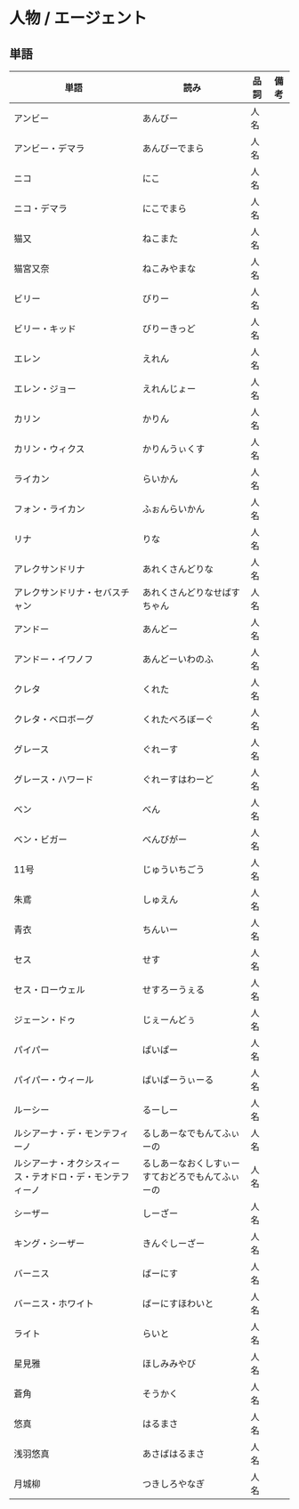 # 人物 / エージェント

## 単語

|単語|読み|品詞|備考|
|---|---|---|---|
|アンビー|あんびー|人名||
|アンビー・デマラ|あんびーでまら|人名||
|ニコ|にこ|人名||
|ニコ・デマラ|にこでまら|人名||
|猫又|ねこまた|人名||
|猫宮又奈|ねこみやまな|人名||
|ビリー|びりー|人名||
|ビリー・キッド|びりーきっど|人名||
|エレン|えれん|人名||
|エレン・ジョー|えれんじょー|人名||
|カリン|かりん|人名||
|カリン・ウィクス|かりんうぃくす|人名||
|ライカン|らいかん|人名||
|フォン・ライカン|ふぉんらいかん|人名||
|リナ|りな|人名||
|アレクサンドリナ|あれくさんどりな|人名||
|アレクサンドリナ・セバスチャン|あれくさんどりなせばすちゃん|人名||
|アンドー|あんどー|人名||
|アンドー・イワノフ|あんどーいわのふ|人名||
|クレタ|くれた|人名||
|クレタ・ベロボーグ|くれたべろぼーぐ|人名||
|グレース|ぐれーす|人名||
|グレース・ハワード|ぐれーすはわーど|人名||
|ベン|べん|人名||
|ベン・ビガー|べんびがー|人名||
|11号|じゅういちごう|人名||
|朱鳶|しゅえん|人名||
|青衣|ちんいー|人名||
|セス|せす|人名||
|セス・ローウェル|せすろーうぇる|人名||
|ジェーン・ドゥ|じぇーんどぅ|人名||
|パイパー|ぱいぱー|人名||
|パイパー・ウィール|ぱいぱーうぃーる|人名||
|ルーシー|るーしー|人名||
|ルシアーナ・デ・モンテフィーノ|るしあーなでもんてふぃーの|人名||
|ルシアーナ・オクシスィース・テオドロ・デ・モンテフィーノ|るしあーなおくしすぃーすておどろでもんてふぃーの|人名||
|シーザー|しーざー|人名||
|キング・シーザー|きんぐしーざー|人名||
|バーニス|ばーにす|人名||
|バーニス・ホワイト|ばーにすほわいと|人名||
|ライト|らいと|人名||
|星見雅|ほしみみやび|人名||
|蒼角|そうかく|人名||
|悠真|はるまさ|人名||
|浅羽悠真|あさばはるまさ|人名||
|月城柳|つきしろやなぎ|人名||